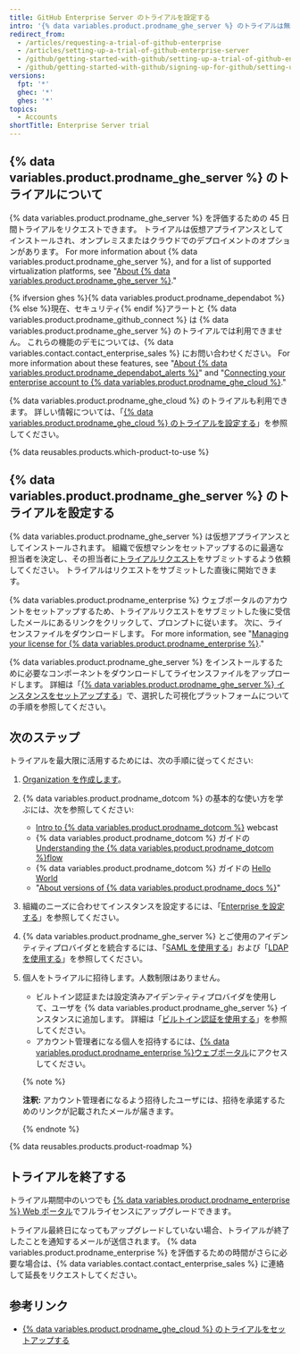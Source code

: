 ```yaml
---
title: GitHub Enterprise Server のトライアルを設定する
intro: '{% data variables.product.prodname_ghe_server %} のトライアルは無料でできます。'
redirect_from:
  - /articles/requesting-a-trial-of-github-enterprise
  - /articles/setting-up-a-trial-of-github-enterprise-server
  - /github/getting-started-with-github/setting-up-a-trial-of-github-enterprise-server
  - /github/getting-started-with-github/signing-up-for-github/setting-up-a-trial-of-github-enterprise-server
versions:
  fpt: '*'
  ghec: '*'
  ghes: '*'
topics:
  - Accounts
shortTitle: Enterprise Server trial
---
```


## {% data variables.product.prodname_ghe_server %} のトライアルについて

{% data variables.product.prodname_ghe_server %} を評価するための 45 日間トライアルをリクエストできます。 トライアルは仮想アプライアンスとしてインストールされ、オンプレミスまたはクラウドでのデプロイメントのオプションがあります。 For more information about {% data variables.product.prodname_ghe_server %}, and for a list of supported virtualization platforms, see "[About {% data variables.product.prodname_ghe_server %}](/enterprise-server/admin/overview/about-github-enterprise-server)."

{% ifversion ghes %}{% data variables.product.prodname_dependabot %}{% else %}現在、セキュリティ{% endif %}アラートと {% data variables.product.prodname_github_connect %} は {% data variables.product.prodname_ghe_server %} のトライアルでは利用できません。 これらの機能のデモについては、{% data variables.contact.contact_enterprise_sales %} にお問い合わせください。 For more information about these features, see "[About {% data variables.product.prodname_dependabot_alerts %}](/github/managing-security-vulnerabilities/about-alerts-for-vulnerable-dependencies)" and "[Connecting your enterprise account to {% data variables.product.prodname_ghe_cloud %}](/enterprise-server@latest/admin/configuration/managing-connections-between-your-enterprise-accounts/connecting-your-enterprise-account-to-github-enterprise-cloud)."

{% data variables.product.prodname_ghe_cloud %} のトライアルも利用できます。 詳しい情報については、「[{% data variables.product.prodname_ghe_cloud %} のトライアルを設定する](/articles/setting-up-a-trial-of-github-enterprise-cloud)」を参照してください。

{% data reusables.products.which-product-to-use %}

## {% data variables.product.prodname_ghe_server %} のトライアルを設定する

{% data variables.product.prodname_ghe_server %} は仮想アプライアンスとしてインストールされます。 組織で仮想マシンをセットアップするのに最適な担当者を決定し、その担当者に[トライアルリクエスト](https://enterprise.github.com/trial)をサブミットするよう依頼してください。 トライアルはリクエストをサブミットした直後に開始できます。

{% data variables.product.prodname_enterprise %} ウェブポータルのアカウントをセットアップするため、トライアルリクエストをサブミットした後に受信したメールにあるリンクをクリックして、プロンプトに従います。 次に、ライセンスファイルをダウンロードします。 For more information, see "[Managing your license for {% data variables.product.prodname_enterprise %}](/enterprise-server@latest/billing/managing-your-license-for-github-enterprise)."

{% data variables.product.prodname_ghe_server %} をインストールするために必要なコンポーネントをダウンロードしてライセンスファイルをアップロードします。 詳細は「[{% data variables.product.prodname_ghe_server %} インスタンスをセットアップする](/enterprise-server@latest/admin/installation/setting-up-a-github-enterprise-server-instance)」で、選択した可視化プラットフォームについての手順を参照してください。

## 次のステップ

トライアルを最大限に活用するためには、次の手順に従ってください:

1. [Organization を作成します](/enterprise-server@latest/admin/user-management/creating-organizations)。
2. {% data variables.product.prodname_dotcom %} の基本的な使い方を学ぶには、次を参照してください:
   - [Intro to {% data variables.product.prodname_dotcom %}](https://resources.github.com/devops/methodology/maximizing-devops-roi/) webcast
   - {% data variables.product.prodname_dotcom %} ガイドの [Understanding the {% data variables.product.prodname_dotcom %}flow](https://guides.github.com/introduction/flow/)
   - {% data variables.product.prodname_dotcom %} ガイドの [Hello World](https://guides.github.com/activities/hello-world/)
   - "[About versions of {% data variables.product.prodname_docs %}](/get-started/learning-about-github/about-versions-of-github-docs)"
3. 組織のニーズに合わせてインスタンスを設定するには、「[Enterprise を設定する](/enterprise-server@latest/admin/configuration/configuring-your-enterprise)」を参照してください。
4. {% data variables.product.prodname_ghe_server %} とご使用のアイデンティティプロバイダとを統合するには、「[SAML を使用する](/enterprise-server@latest/admin/user-management/using-saml)」および「[LDAP を使用する](/enterprise-server@latest/admin/authentication/using-ldap)」を参照してください。
5. 個人をトライアルに招待します。人数制限はありません。
   - ビルトイン認証または設定済みアイデンティティプロバイダを使用して、ユーザを {% data variables.product.prodname_ghe_server %} インスタンスに追加します。 詳細は「[ビルトイン認証を使用する](/enterprise-server@latest/admin/user-management/using-built-in-authentication)」を参照してください。
   - アカウント管理者になる個人を招待するには、[{% data variables.product.prodname_enterprise %}ウェブポータル](https://enterprise.github.com/login)にアクセスしてください。

    {% note %}

    **注釈:** アカウント管理者になるよう招待したユーザには、招待を承諾するためのリンクが記載されたメールが届きます。

    {% endnote %}

{% data reusables.products.product-roadmap %}

## トライアルを終了する

トライアル期間中のいつでも [{% data variables.product.prodname_enterprise %} Web ポータル](https://enterprise.github.com/login)でフルライセンスにアップグレードできます。

トライアル最終日になってもアップグレードしていない場合、トライアルが終了したことを通知するメールが送信されます。 {% data variables.product.prodname_enterprise %} を評価するための時間がさらに必要な場合は、{% data variables.contact.contact_enterprise_sales %} に連絡して延長をリクエストしてください。

## 参考リンク

- [{% data variables.product.prodname_ghe_cloud %} のトライアルをセットアップする](/get-started/signing-up-for-github/setting-up-a-trial-of-github-enterprise-cloud)
